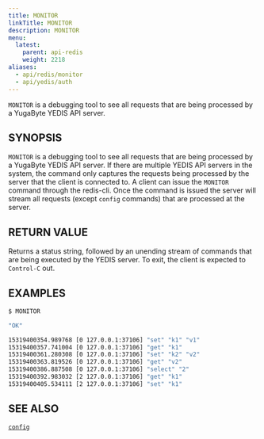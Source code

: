 ```yaml
---
title: MONITOR
linkTitle: MONITOR
description: MONITOR
menu:
  latest:
    parent: api-redis
    weight: 2218
aliases:
  - api/redis/monitor
  - api/yedis/auth
---
```

`MONITOR` is a debugging tool to see all requests that are being processed by a YugaByte YEDIS API server.

## SYNOPSIS
`MONITOR` is a debugging tool to see all requests that are being processed by a YugaByte YEDIS API server. If there are multiple YEDIS API servers in the system, the command only captures the requests being processed by the server that the client is connected to. A client can issue the `MONITOR` command through the redis-cli. Once the command is issued the server will stream all requests (except `config` commands) that are processed at the server. 

## RETURN VALUE
Returns a status string, followed by an unending stream of commands that are being executed by the YEDIS server. To exit, the client is expected to `Control-C` out.

## EXAMPLES
```{.sh .copy .separator-dollar}
$ MONITOR
```
```sh
"OK"
```
```sh
15319400354.989768 [0 127.0.0.1:37106] "set" "k1" "v1"
15319400357.741004 [0 127.0.0.1:37106] "get" "k1"
15319400361.280308 [0 127.0.0.1:37106] "set" "k2" "v2"
15319400363.819526 [0 127.0.0.1:37106] "get" "v2"
15319400386.887508 [0 127.0.0.1:37106] "select" "2"
15319400392.983032 [2 127.0.0.1:37106] "get" "k1"
15319400405.534111 [2 127.0.0.1:37106] "set" "k1"
```

## SEE ALSO
[`config`](../config/)
